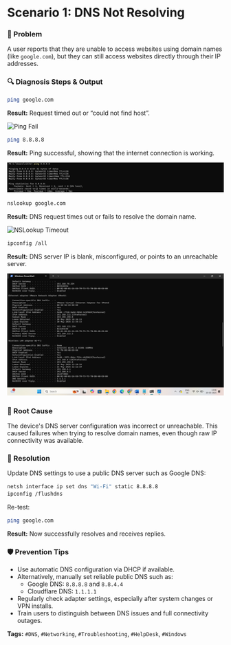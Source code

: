 # Scenario 1: DNS Not Resolving

### 📝 Problem
A user reports that they are unable to access websites using domain names (like `google.com`), but they can still access websites directly through their IP addresses.

### 🔍 Diagnosis Steps & Output

```bash
ping google.com
```
**Result:** Request timed out or “could not find host”.

![Ping Fail](../images/dns_ping_fail.png)

```bash
ping 8.8.8.8
```
**Result:** Ping successful, showing that the internet connection is working.

![Ping Success](../images/dns_ping_success.png)

```bash
nslookup google.com
```
**Result:** DNS request times out or fails to resolve the domain name.

![NSLookup Timeout](../images/dns_nslookup_timeout.png)

```bash
ipconfig /all
```
**Result:** DNS server IP is blank, misconfigured, or points to an unreachable server.

![IP Config](../images/dns_ipconfig.png)

### 🧠 Root Cause
The device's DNS server configuration was incorrect or unreachable. This caused failures when trying to resolve domain names, even though raw IP connectivity was available.

### 🔧 Resolution
Update DNS settings to use a public DNS server such as Google DNS:

```bash
netsh interface ip set dns "Wi-Fi" static 8.8.8.8
ipconfig /flushdns
```

Re-test:
```bash
ping google.com
```
**Result:** Now successfully resolves and receives replies.

### 🛡️ Prevention Tips
- Use automatic DNS configuration via DHCP if available.
- Alternatively, manually set reliable public DNS such as:
  - Google DNS: `8.8.8.8` and `8.8.4.4`
  - Cloudflare DNS: `1.1.1.1`
- Regularly check adapter settings, especially after system changes or VPN installs.
- Train users to distinguish between DNS issues and full connectivity outages.

**Tags:** `#DNS`, `#Networking`, `#Troubleshooting`, `#HelpDesk`, `#Windows`

